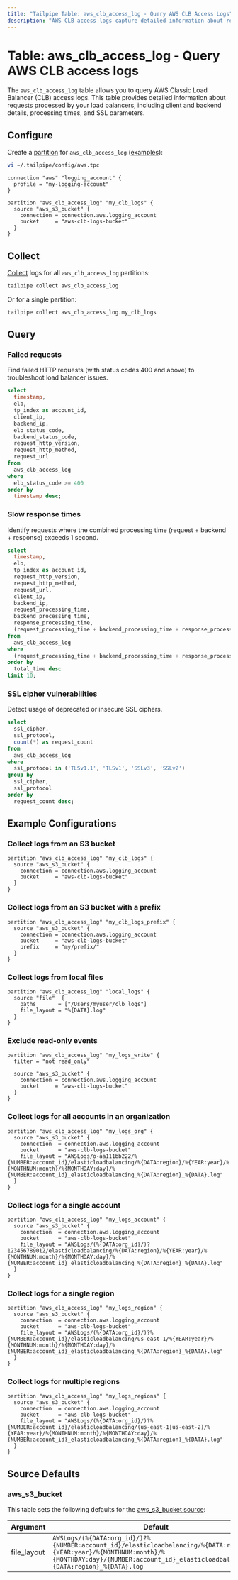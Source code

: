 ```yaml
---
title: "Tailpipe Table: aws_clb_access_log - Query AWS CLB Access Logs"
description: "AWS CLB access logs capture detailed information about requests processed by a Classic Load Balancer, including client information, backend responses, and SSL details. This table provides a structured representation of the log data."
---
```


# Table: aws_clb_access_log - Query AWS CLB access logs

The `aws_clb_access_log` table allows you to query AWS Classic Load Balancer (CLB) access logs. This table provides detailed information about requests processed by your load balancers, including client and backend details, processing times, and SSL parameters.

## Configure

Create a [partition](https://tailpipe.io/docs/manage/partition) for `aws_clb_access_log` ([examples](https://hub.tailpipe.io/plugins/turbot/aws/tables/aws_clb_access_log#example-configurations)):

```sh
vi ~/.tailpipe/config/aws.tpc
```

```hcl
connection "aws" "logging_account" {
  profile = "my-logging-account"
}

partition "aws_clb_access_log" "my_clb_logs" {
  source "aws_s3_bucket" {
    connection = connection.aws.logging_account
    bucket     = "aws-clb-logs-bucket"
  }
}
```

## Collect

[Collect](https://tailpipe.io/docs/manage/collection) logs for all `aws_clb_access_log` partitions:

```sh
tailpipe collect aws_clb_access_log
```

Or for a single partition:

```sh
tailpipe collect aws_clb_access_log.my_clb_logs
```

## Query

### Failed requests

Find failed HTTP requests (with status codes 400 and above) to troubleshoot load balancer issues.

```sql
select
  timestamp,
  elb,
  tp_index as account_id,
  client_ip,
  backend_ip,
  elb_status_code,
  backend_status_code,
  request_http_version,
  request_http_method,
  request_url
from
  aws_clb_access_log
where
  elb_status_code >= 400
order by
  timestamp desc;
```

### Slow response times

Identify requests where the combined processing time (request + backend + response) exceeds 1 second.

```sql
select
  timestamp,
  elb,
  tp_index as account_id,
  request_http_version,
  request_http_method,
  request_url,
  client_ip,
  backend_ip,
  request_processing_time,
  backend_processing_time,
  response_processing_time,
  (request_processing_time + backend_processing_time + response_processing_time) as total_time
from
  aws_clb_access_log
where
  (request_processing_time + backend_processing_time + response_processing_time) > 1
order by
  total_time desc
limit 10;
```

### SSL cipher vulnerabilities

Detect usage of deprecated or insecure SSL ciphers.

```sql
select
  ssl_cipher,
  ssl_protocol,
  count(*) as request_count
from
  aws_clb_access_log
where
  ssl_protocol in ('TLSv1.1', 'TLSv1', 'SSLv3', 'SSLv2')
group by
  ssl_cipher,
  ssl_protocol
order by
  request_count desc;
```

## Example Configurations

### Collect logs from an S3 bucket

```hcl
partition "aws_clb_access_log" "my_clb_logs" {
  source "aws_s3_bucket" {
    connection = connection.aws.logging_account
    bucket     = "aws-clb-logs-bucket"
  }
}
```

### Collect logs from an S3 bucket with a prefix

```hcl
partition "aws_clb_access_log" "my_clb_logs_prefix" {
  source "aws_s3_bucket" {
    connection = connection.aws.logging_account
    bucket     = "aws-clb-logs-bucket"
    prefix     = "my/prefix/"
  }
}
```

### Collect logs from local files

```hcl
partition "aws_clb_access_log" "local_logs" {
  source "file"  {
    paths       = ["/Users/myuser/clb_logs"]
    file_layout = "%{DATA}.log"
  }
}
```

### Exclude read-only events

```hcl
partition "aws_clb_access_log" "my_logs_write" {
  filter = "not read_only"

  source "aws_s3_bucket" {
    connection = connection.aws.logging_account
    bucket     = "aws-clb-logs-bucket"
  }
}
```

### Collect logs for all accounts in an organization

```hcl
partition "aws_clb_access_log" "my_logs_org" {
  source "aws_s3_bucket" {
    connection  = connection.aws.logging_account
    bucket      = "aws-clb-logs-bucket"
    file_layout = "AWSLogs/o-aa111bb222/%{NUMBER:account_id}/elasticloadbalancing/%{DATA:region}/%{YEAR:year}/%{MONTHNUM:month}/%{MONTHDAY:day}/%{NUMBER:account_id}_elasticloadbalancing_%{DATA:region}_%{DATA}.log"
  }
}
```

### Collect logs for a single account

```hcl
partition "aws_clb_access_log" "my_logs_account" {
  source "aws_s3_bucket" {
    connection  = connection.aws.logging_account
    bucket      = "aws-clb-logs-bucket"
    file_layout = "AWSLogs/(%{DATA:org_id}/)?123456789012/elasticloadbalancing/%{DATA:region}/%{YEAR:year}/%{MONTHNUM:month}/%{MONTHDAY:day}/%{NUMBER:account_id}_elasticloadbalancing_%{DATA:region}_%{DATA}.log"
  }
}
```

### Collect logs for a single region

```hcl
partition "aws_clb_access_log" "my_logs_region" {
  source "aws_s3_bucket" {
    connection  = connection.aws.logging_account
    bucket      = "aws-clb-logs-bucket"
    file_layout = "AWSLogs/(%{DATA:org_id}/)?%{NUMBER:account_id}/elasticloadbalancing/us-east-1/%{YEAR:year}/%{MONTHNUM:month}/%{MONTHDAY:day}/%{NUMBER:account_id}_elasticloadbalancing_%{DATA:region}_%{DATA}.log"
  }
}
```

### Collect logs for multiple regions

```hcl
partition "aws_clb_access_log" "my_logs_regions" {
  source "aws_s3_bucket" {
    connection  = connection.aws.logging_account
    bucket      = "aws-clb-logs-bucket"
    file_layout = "AWSLogs/(%{DATA:org_id}/)?%{NUMBER:account_id}/elasticloadbalancing/(us-east-1|us-east-2)/%{YEAR:year}/%{MONTHNUM:month}/%{MONTHDAY:day}/%{NUMBER:account_id}_elasticloadbalancing_%{DATA:region}_%{DATA}.log"
  }
}
```

## Source Defaults

### aws_s3_bucket

This table sets the following defaults for the [aws_s3_bucket source](https://hub.tailpipe.io/plugins/turbot/aws/sources/aws_s3_bucket#arguments):

| Argument      | Default |
|--------------|---------|
| file_layout  | `AWSLogs/(%{DATA:org_id}/)?%{NUMBER:account_id}/elasticloadbalancing/%{DATA:region}/%{YEAR:year}/%{MONTHNUM:month}/%{MONTHDAY:day}/{NUMBER:account_id}_elasticloadbalancing_%{DATA:region}_%{DATA}.log` |
